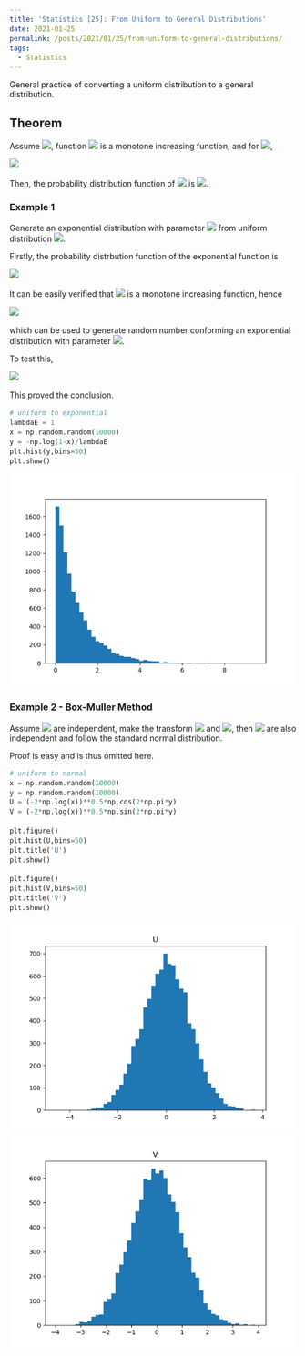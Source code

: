 ```yaml
---
title: 'Statistics [25]: From Uniform to General Distributions'
date: 2021-01-25
permalink: /posts/2021/01/25/from-uniform-to-general-distributions/
tags:
  - Statistics
---
```


General practice of converting a uniform distribution to a general distribution.

## Theorem
Assume <img src="https://render.githubusercontent.com/render/math?math=X\sim U[0,1]">, function <img src="https://render.githubusercontent.com/render/math?math=F"> is a monotone increasing function, and for <img src="https://render.githubusercontent.com/render/math?math=\forall y\in R">,

<img src="https://render.githubusercontent.com/render/math?math=F(-\infty) = 0 \leq F(y) \leq 1 = F(\infty)">

Then, the probability distribution function of <img src="https://render.githubusercontent.com/render/math?math=Y = F^{-1}(X)"> is <img src="https://render.githubusercontent.com/render/math?math=F(y)">.

### Example 1
Generate an exponential distribution with parameter <img src="https://render.githubusercontent.com/render/math?math=\lambda"> from uniform distribution <img src="https://render.githubusercontent.com/render/math?math=U[0,1]">.

Firstly, the probability distrbution function of the exponential function is 

<img src="https://render.githubusercontent.com/render/math?math=F(y) = 1 - e^{-\lambda y}">

It can be easily verified that <img src="https://render.githubusercontent.com/render/math?math=F(y)"> is a monotone increasing function, hence

<img src="https://render.githubusercontent.com/render/math?math=y = F^{-1}(x) = -\dfrac{\ln(1-x)}{\lambda}, X\sim U[0,1]">

which can be used to generate random number conforming an exponential distribution with parameter <img src="https://render.githubusercontent.com/render/math?math=\lambda">.

To test this, 

<img src="https://render.githubusercontent.com/render/math?math=F(y) = P(Y\leq y) = P\left(\dfrac{-\ln(1-X)}{\lambda}\leq y\right)=P(X\leq 1-e^{-\lambda Y}) = 1-e^{-\lambda y}">

This proved the conclusion.

```python
# uniform to exponential
lambdaE = 1
x = np.random.random(10000)
y = -np.log(1-x)/lambdaE
plt.hist(y,bins=50)
plt.show()
```
<img src="/images/statistics/MC5.png" alt="drawing" width="500"/>

### Example 2 - Box-Muller Method
Assume <img src="https://render.githubusercontent.com/render/math?math=X,Y \sim U[0,1]"> are independent, make the transform <img src="https://render.githubusercontent.com/render/math?math=U = (-2\ln X)^{1\text{/}2}\cos 2\pi Y"> and <img src="https://render.githubusercontent.com/render/math?math=V = (-2\ln X)^{1\text{/}2}\sin 2\pi Y">, then <img src="https://render.githubusercontent.com/render/math?math=U, V"> are also independent and follow the standard normal distribution.

Proof is easy and is thus omitted here.

```python
# uniform to normal
x = np.random.random(10000)
y = np.random.random(10000)
U = (-2*np.log(x))**0.5*np.cos(2*np.pi*y)
V = (-2*np.log(x))**0.5*np.sin(2*np.pi*y)

plt.figure()
plt.hist(U,bins=50)
plt.title('U')
plt.show()

plt.figure()
plt.hist(V,bins=50)
plt.title('V')
plt.show()
```
<img src="/images/statistics/MC6.png" alt="drawing" width="500"/>

<img src="/images/statistics/MC7.png" alt="drawing" width="500"/>



